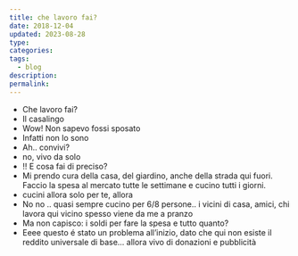 ```yaml
---
title: che lavoro fai?
date: 2018-12-04
updated: 2023-08-28
type: 
categories:
tags:
  - blog
description: 
permalink: 
---
```


- Che lavoro fai?
- Il casalingo
- Wow! Non sapevo fossi sposato
- Infatti non lo sono
- Ah.. convivi?
- no, vivo da solo
- !! E cosa fai di preciso?
- Mi prendo cura della casa, del giardino, anche della strada qui fuori. Faccio la spesa al mercato tutte le settimane e cucino tutti i giorni.
- cucini allora solo per te, allora
- No no .. quasi sempre cucino per 6/8 persone.. i vicini di casa, amici, chi lavora qui vicino spesso viene da me a pranzo
- Ma non capisco: i soldi per fare la spesa e tutto quanto?
- Eeee questo é stato un problema all’inizio, dato che qui non esiste il reddito universale di base... allora vivo di donazioni e pubblicità
